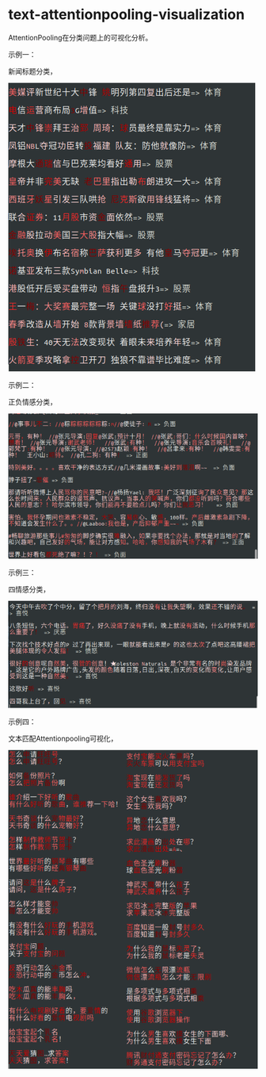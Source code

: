 # text-attentionpooling-visualization

AttentionPooling在分类问题上的可视化分析。

示例一：

新闻标题分类，

![](asset/attention_pooling_demo_1.png)

示例二：

正负情感分类，

![](asset/attention_pooling_demo_2.png)

示例三：

四情感分类，

![](asset/attention_pooling_demo_3.png)

示例四：

文本匹配Attentionpooling可视化，

![](asset/attention_pooling_demo_4.png)

